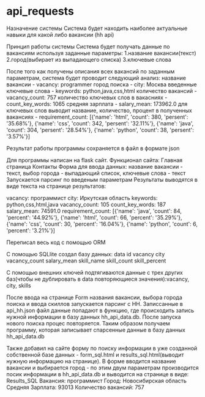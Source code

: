 # api_requests
<!--HH-->

Назначение системы
Система будет находить наиболее актуальные навыки для какой либо вакансии (hh api)

Принцип работы системы
Система будет получать данные по вакансиям используя заданные параметры:
1.название вакансии(текст)
2.город(выбирает из выпадающего списка)
3.ключевые слова

После того как получены описания всех вакансий по заданным параметрам, система будет проводит следующий анализ:
название вакансии - vacancy: programmer
город поиска - city: Москва
введенные ключевые слова - keywords: python,java,css,html
количество вакансий - vacancy_count: 757
количество ключевых слов в вакасниях - count_key_words: 1065
средняя зарплата - salary_mean: 173962.0
для ключевых слов выводит название, количество, процент в полученных вакансиях - requirement_count: [{'name': 'html', 'count': 380, 'persent': '35.68%'}, {'name': 'css', 'count': 342, 'persent': '32.11%'}, {'name': 'java', 'count': 304, 'persent': '28.54%'}, {'name': 'python', 'count': 38, 'persent': '3.57%'}]

Результат работы программы сохраняется в файл в формате json
<!--Flask -->
Для программы написан на flask сайт. Функционал сайта:
Главная страница
Контакты
Форма для ввода данных: название вакансии - текст, выбор города - выпадающий список, ключевые слова - текст
Запускается парсинг по введеным параметрам
Результаты выводятся в виде текста на странице результатов:

vacancy: программист
city: Иркутская область
keywords: python,css,html,java
vacancy_count: 105
count_key_words: 187
salary_mean: 74591.0
requirement_count: [{'name': 'java', 'count': 84, 'percent': '44.92%'}, {'name': 'html', 'count': 66, 'percent': '35.29%'}, {'name': 'css', 'count': 30, 'percent': '16.04%'}, {'name': 'python', 'count': 6, 'percent': '3.21%'}]

<!--SQLlite--> 

Переписал весь код с помощью ORM

С помощью SQLlite создал базу данных: data
id	vacancy	city	vacancy_count	salary_mean	skill_name	skill_count	skill_percent

С помощью внешних ключей подтягиваются данные с трех других баз(чтобы не дублировать в data повторяющиеся значения):vacancy, city, skills

После ввода на странице Form названия вакансии, выбора города поиска и ввода скиллов запускается парсинг с НН. Записсанные в api_hh.json файл данные попадают в функцию, где происходить запись нужной информации в базу данных hh_api_data.db. После запуска нового поиска процес повторяется. Таким образом получаем программу, которая записывает спарсенные данные в базу данных hh_api_data.db

Также добавил на сайте форму по поиску информации в уже созданной собственной базе данных - form_sql.html и results_sql.html(выводит нужную информацию на странице). В форме вводится название вакансии и выбирается город - по этим двум параметрам производится посик информации в hh_api_data.db и выводится на странице в виде:
Results_SQL
Вакансия: программист
Город: Новосибирская область
Средняя Зарплата: 93013
Количество вакансий: 757